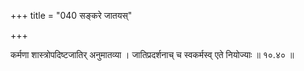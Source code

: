 +++
title = "040 सङ्करे जातयस्"

+++

कर्मणा शास्त्रोपदिष्टजातिर् अनुमातव्या । जातिप्रदर्शनाच् च स्वकर्मस्व् एते नियोज्याः ॥ १०.४० ॥